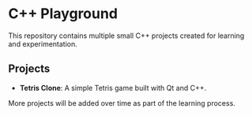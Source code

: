 # C++ Playground

This repository contains multiple small C++ projects created for learning and experimentation.

## Projects

- **Tetris Clone**: A simple Tetris game built with Qt and C++.

More projects will be added over time as part of the learning process.
